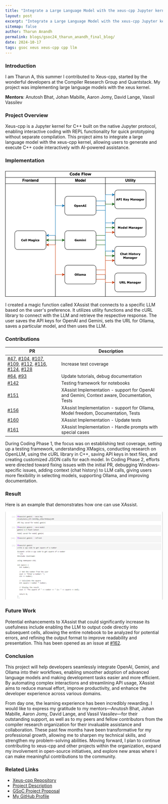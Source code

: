 ```yaml
---
title: "Integrate a Large Language Model with the xeus-cpp Jupyter kernel - Final Report"
layout: post
excerpt: "Integrate a Large Language Model with the xeus-cpp Jupyter kernel, part of Google Summer of Code 2024, aims to integrate a large langauge model into the xeus kernel for users to interactively generate and execute code."
sitemap: false
author: Tharun Anandh
permalink: blogs/gsoc24_tharun_anandh_final_blog/
date: 2024-10-17
tags: gsoc xeus xeus-cpp cpp llm
---
```


### Introduction

I am Tharun A, this summer I contributed to Xeus-cpp, started by the wonderful developers at the Compiler Research Group and Quantstack. My project was implementing large language models with the xeus kernel.

**Mentors**: Anutosh Bhat, Johan Mabille, Aaron Jomy, David Lange, Vassil Vassilev

### Project Overview

Xeus-cpp is a Jupyter kernel for C++ built on the native Jupyter protocol, enabling interactive coding with REPL functionality for quick prototyping without separate compilation. This project aims to integrate a large language model with the xeus-cpp kernel, allowing users to generate and execute C++ code interactively with AI-powered assistance.

### Implementation

![Codeflow](./images/blog/codeflow.png)

I created a magic function called XAssist that connects to a specific LLM based on the user's preference. It utilizes utility functions and the cURL library to connect with the LLM and retrieve the respective response. The user saves the API keys for OpenAI and Gemini, sets the URL for Ollama, saves a particular model, and then uses the LLM.

### Contributions

| PR | Description |
|----|-------------|
| [#47](https://github.com/compiler-research/xeus-cpp/pull/47), [#104](https://github.com/compiler-research/xeus-cpp/pull/104), [#107](https://github.com/compiler-research/xeus-cpp/pull/107), [#109](https://github.com/compiler-research/xeus-cpp/pull/109), [#112](https://github.com/compiler-research/xeus-cpp/pull/112), [#116](https://github.com/compiler-research/xeus-cpp/pull/116), [#124](https://github.com/compiler-research/xeus-cpp/pull/124), [#128](https://github.com/compiler-research/xeus-cpp/pull/128) | Increase test coverage |
| [#64](https://github.com/compiler-research/xeus-cpp/pull/64), [#93](https://github.com/compiler-research/xeus-cpp/pull/93) | Update tutorials, debug documentation |
| [#142](https://github.com/compiler-research/xeus-cpp/pull/142) | Testing framework for notebooks |
| [#151](https://github.com/compiler-research/xeus-cpp/pull/151) | XAssist Implementation - support for OpenAI and Gemini, Context aware, Documentation, Tests |
| [#156](https://github.com/compiler-research/xeus-cpp/pull/156) | XAssist Implementation - support for Ollama, Model freedom, Documentation, Tests  |
| [#160](https://github.com/compiler-research/xeus-cpp/pull/160) | XAssist Implementation - Update tests  |
| [#161](https://github.com/compiler-research/xeus-cpp/pull/161) | XAssist Implementation - Handle prompts with special cases  |

During Coding Phase 1, the focus was on establishing test coverage, setting up a testing framework, understanding XMagics, conducting research on OpenLLM, using the cURL library in C++, saving API keys in text files, and creating customized JSON calls for each model. In Coding Phase 2, efforts were directed toward fixing issues with the initial PR, debugging Windows-specific issues, adding context (chat history) to LLM calls, giving users more flexibility in selecting models, supporting Ollama, and improving documentation.

### Result

Here is an example that demonstrates how one can use XAssist.

![Gemini](./images/blog/gemini.png)

### Future Work

Potential enhancements to XAssist that could significantly increase its usefulness include enabling the LLM to output code directly into subsequent cells, allowing the entire notebook to be analyzed for potential errors, and refining the output format to improve readability and presentation. This has been opened as an issue at [#162](https://github.com/compiler-research/xeus-cpp/issues/162). 

### Conclusion

This project will help developers seamlessly integrate OpenAI, Gemini, and Ollama into their workflows, enabling smoother adoption of advanced language models and making development tasks easier and more efficient. By automating complex interactions and streamlining API usage, XAssist aims to reduce manual effort, improve productivity, and enhance the developer experience across various domains.

From day one, the learning experience has been incredibly rewarding. I would like to express my gratitude to my mentors—Anutosh Bhat, Johan Mabille, Aaron Jomy, David Lange, and Vassil Vassilev—for their outstanding support, as well as to my peers and fellow contributors from the compiler research organization for their invaluable assistance and collaboration. These past few months have been transformative for my professional growth, allowing me to sharpen my technical skills, and strengthen my problem-solving abilities. Moving forward, I plan to continue contributing to xeus-cpp and other projects within the organization, expand my involvement in open-source initiatives, and explore new areas where I can make meaningful contributions to the community.

### Related Links

- [Xeus-cpp Repository](https://github.com/compiler-research/xeus-cpp)
- [Project Description](https://hepsoftwarefoundation.org/gsoc/2024/proposal_XeusCpp-LLM.html)
- [GSoC Project Proposal](/assets/docs/TharunA_GSoC_Proposal_2024-Xeus-Cpp.pdf)
- [My GitHub Profile](https://github.com/tharun571)

